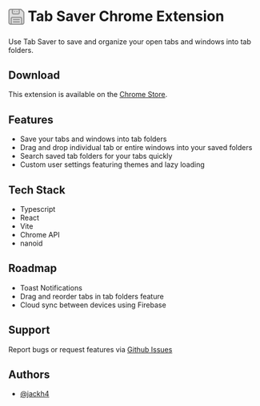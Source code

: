 # <sub><img src="/public/icons/icon128.png" width=32px height=32px></sub> Tab Saver Chrome Extension

Use Tab Saver to save and organize your open tabs and windows into tab folders.

## Download

This extension is available on the [Chrome Store](https://chromewebstore.google.com/detail/enkjjkfnpiodnniighibdjbnlppnfnde?utm_source=item-share-cb).

## Features

- Save your tabs and windows into tab folders
- Drag and drop individual tab or entire windows into your saved folders
- Search saved tab folders for your tabs quickly
- Custom user settings featuring themes and lazy loading

## Tech Stack

- Typescript
- React
- Vite
- Chrome API
- nanoid

## Roadmap

- Toast Notifications
- Drag and reorder tabs in tab folders feature
- Cloud sync between devices using Firebase

## Support

Report bugs or request features via [Github Issues](https://github.com/jackh4/tab-saver/issues)

## Authors

- [@jackh4](https://www.github.com/jackh4)
